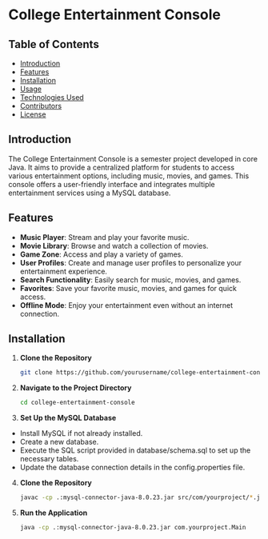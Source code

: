 # College Entertainment Console

## Table of Contents
- [Introduction](#introduction)
- [Features](#features)
- [Installation](#installation)
- [Usage](#usage)
- [Technologies Used](#technologies-used)
- [Contributors](#contributors)
- [License](#license)

## Introduction
The College Entertainment Console is a semester project developed in core Java. It aims to provide a centralized platform for students to access various entertainment options, including music, movies, and games. This console offers a user-friendly interface and integrates multiple entertainment services using a MySQL database.

## Features
- **Music Player**: Stream and play your favorite music.
- **Movie Library**: Browse and watch a collection of movies.
- **Game Zone**: Access and play a variety of games.
- **User Profiles**: Create and manage user profiles to personalize your entertainment experience.
- **Search Functionality**: Easily search for music, movies, and games.
- **Favorites**: Save your favorite music, movies, and games for quick access.
- **Offline Mode**: Enjoy your entertainment even without an internet connection.

## Installation
1. **Clone the Repository**
   ```bash
   git clone https://github.com/yourusername/college-entertainment-console.git
   ```
   
   
2. **Navigate to the Project Directory**
   ```bash
   cd college-entertainment-console
   ```
   
3. **Set Up the MySQL Database**
- Install MySQL if not already installed.
- Create a new database.
- Execute the SQL script provided in database/schema.sql to set up the necessary tables.
- Update the database connection details in the config.properties file.


4. **Clone the Repository**
   ```bash
   javac -cp .:mysql-connector-java-8.0.23.jar src/com/yourproject/*.java
   ``` 
   
   
4. **Run the Application**
   ```bash
   java -cp .:mysql-connector-java-8.0.23.jar com.yourproject.Main
   ``` 
   
